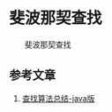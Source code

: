 #  斐波那契查找

　　斐波那契查找

## 参考文章

1. [查找算法总结-java版](https://blog.csdn.net/xushiyu1996818/article/details/90604118)

